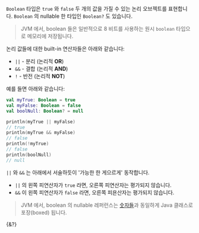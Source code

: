 `Boolean` 타입은 `true` 와 `false` 두 개의 값을 가질 수 있는 논리 오브젝트를 표현합니다.
`Boolean` 의 nullable 한 타입인 `Boolean?` 도 있습니다.

> JVM 에서, boolean 들은 일반적으로 8 비트를 사용하는 원시 `boolean` 타입으로 메모리에 저장됩니다.

논리 값들에 대한 built-in 연산자들은 아래와 같습니다:

- `||` - 분리 (논리적 **OR**)
- `&&` - 결합 (논리적 **AND**)
- `!` - 반전 (논리적 **NOT**)

예를 들면 아래와 같습니다:

```kotlin
val myTrue: Boolean = true
val myFalse: Boolean = false
val boolNull: Boolean? = null

println(myTrue || myFalse)
// true
println(myTrue && myFalse)
// false
println(!myTrue)
// false
println(boolNull)
// null
```

`||` 와 `&&` 는 아래에서 서술하듯이 '가능한 한 게으르게' 동작합니다.

- `||` 의 왼쪽 피연산자가 `true` 라면, 오른쪽 피연산자는 평가되지 않습니다.
- `&&` 이 왼쪽 피연산자가 `false` 라면, 오른쪽 피욘산자는 평가되지 않습니다.

> JVM 에서, boolean 의 nullable 레퍼런스는 [숫자들](/docs/numbers.md#jvm-에서의-숫자-표현)과 동일하게 Java 클래스로 포장(boxed) 됩니다.

{&?}
